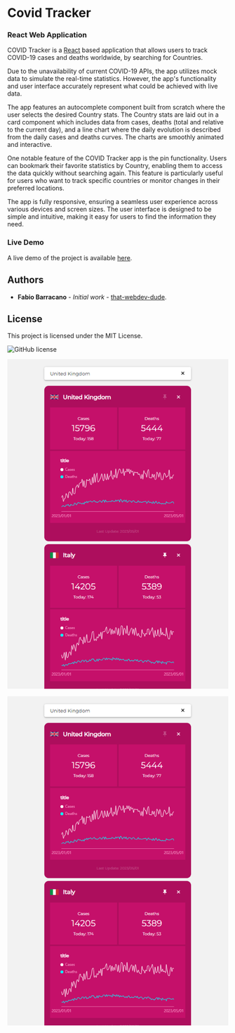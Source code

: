# Covid Tracker

### React Web Application

COVID Tracker is a [React](https://react.dev/) based application that allows users to track COVID-19 cases and deaths worldwide, by searching for Countries.

Due to the unavailability of current COVID-19 APIs, the app utilizes mock data to simulate the real-time statistics. However, the app's functionality and user interface accurately represent what could be achieved with live data.

The app features an autocomplete component built from scratch where the user selects the desired Country stats.
The Country stats are laid out in a card component which includes data from cases, deaths (total and relative to the current day), and a line chart where the daily evolution is described from the daily cases and deaths curves. The charts are smoothly animated and interactive.

One notable feature of the COVID Tracker app is the pin functionality. Users can bookmark their favorite statistics by Country, enabling them to access the data quickly without searching again. This feature is particularly useful for users who want to track specific countries or monitor changes in their preferred locations.

The app is fully responsive, ensuring a seamless user experience across various devices and screen sizes. The user interface is designed to be simple and intuitive, making it easy for users to find the information they need.

### Live Demo

A live demo of the project is available [here](https://that-covid-tracker-3e95c67801e1.herokuapp.com/).

## Authors

- **Fabio Barracano** - _Initial work_ - [that-webdev-dude](https://github.com/that-webdev-dude).

## License

This project is licensed under the MIT License.

![GitHub license](https://img.shields.io/badge/license-MIT-blue.svg)

<img src="https://github.com/that-webdev-dude/covid-tracker/blob/main/screengrabs/Screenshot%202023-07-10%20192033.png">

![Screenshot](https://github.com/that-webdev-dude/covid-tracker/blob/main/screengrabs/Screenshot%202023-07-10%20192033.png)
